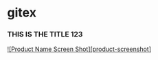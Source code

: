 # gitex
### THIS IS THE TITLE 123
[![Product Name Screen Shot][product-screenshot]](https://example.com)